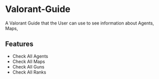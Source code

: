# Valorant-Guide
 A Valorant Guide that the User can use to see information about Agents, Maps, 

 ## Features

 - Check All Agents
- Check All Maps
- Check All Guns
- Check All Ranks

